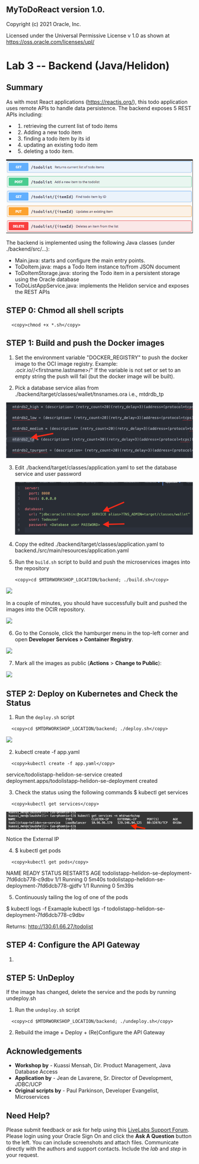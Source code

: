## MyToDoReact version 1.0.
Copyright (c) 2021 Oracle, Inc.

Licensed under the Universal Permissive License v 1.0 as shown at https://oss.oracle.com/licenses/upl/

# Lab 3 -- Backend (Java/Helidon)

## **Summary**

As with most React applications (https://reactjs.org/), this todo application uses remote APIs to handle data persistence. The backend exposes 5 REST APIs including:
- 1) retrieving the current list of todo items
- 2) Adding a new todo item
- 3) finding a todo item by its id
- 4) updating an existing todo item
- 5) deleting a todo item.

![](images/Backend-APIs.png " ")

The backend is implemented using the following Java classes (under ./backend/src/...):   
- Main.java: starts and configure the main entry points.
- ToDoItem.java: maps a Todo Item instance to/from JSON  document
- ToDoItemStorage.java: storing the Todo item in a persistent storage using the Oracle database
- ToDoListAppService.java: implements the Helidon service and exposes the REST APIs

## **STEP 0**: Chmod all shell scripts

```
  <copy>chmod +x *.sh</copy>
```

## **STEP 1**: Build and push the Docker images

1. Set the environment variable "DOCKER_REGISTRY" to push the docker image to the OCI image registry.
 Example: <region-key>.ocir.io/<object-storage-namespace>/<firstname.lastname>/<repo-name>"
 If the variable is not set or set to an empty string the push will fail (but the docker image will be built).

2. Pick a database service alias from ./backend/target/classes/wallet/tnsnames.ora i.e., mtdrdb_tp

![](images/tnsnames-ora.png " ")

3. Edit ./backend/target/classes/application.yaml to set the database service and user password

   ![](images/application-yaml.png " ")


4. Copy the edited ./backend/target/classes/application.yaml to backend./src/main/resources/application.yaml

5. Run the `build.sh` script to build and push the
    microservices images into the repository

    ```
    <copy>cd $MTDRWORKSHOP_LOCATION/backend; ./build.sh</copy>
    ```

  ![](images/70e6b9bab9f2e247e950e50745de802d.png " ")

  In a couple of minutes, you should have successfully built and pushed the images into the OCIR repository.

  ![](images/bdd2f05cfc0d1aac84b09dbe5b48993a.png " ")

6.  Go to the Console, click the hamburger menu in the top-left corner and open
    **Developer Services > Container Registry**.

  ![](images/efcd98db89441f5a40389c99e5afd4b5.png " ")

7. Mark all the images as public (**Actions** > **Change to Public**):

  ![](images/71310f61e92f7c1167f2016bb17d67b0.png " ")


## **STEP 2**: Deploy on Kubernetes and Check the Status

1. Run the `deploy.sh` script

```
  <copy>cd $MTDRWORKSHOP_LOCATION/backend; ./deploy.sh</copy>
```

  ![](images/70e6b9bab9f2e247e950e50745de802d.png " ")

2. kubectl create -f app.yaml
```
  <copy>kubectl create -f app.yaml</copy>
```

service/todolistapp-helidon-se-service created
deployment.apps/todolistapp-helidon-se-deployment created

3. Check the status using the following commands
$ kubectl get services
```
  <copy>kubectl get services</copy>
```

![](images/K8-service-Ext-IP.png " ")

Notice the External IP

4. $ kubectl get pods
```
  <copy>kubectl get pods</copy>
```
NAME                                                 READY   STATUS    RESTARTS   AGE
todolistapp-helidon-se-deployment-7fd6dcb778-c9dbv   1/1     Running   0          5m40s
todolistapp-helidon-se-deployment-7fd6dcb778-gjdfv   1/1     Running   0          5m39s

5. Continuously tailing the log of one of the pods

$ kubectl logs -f <pod name>
  Examaple kubectl lgs -f todolistapp-helidon-se-deployment-7fd6dcb778-c9dbv

  Returns:
  http://130.61.66.27/todolist

## **STEP 4**: Configure the API Gateway

1.

## **STEP 5**: UnDeploy
If the image has changed, delete the service and the pods by running undeploy.sh

1. Run the `undeploy.sh` script
```
  <copy>cd $MTDRWORKSHOP_LOCATION/backend; ./undeploy.sh</copy>
```
2. Rebuild the image + Deploy + (Re)Configure the API Gateway

## Acknowledgements
* **Workshop by** - Kuassi Mensah, Dir. Product Management, Java Database Access
* **Application by** - Jean de Lavarene, Sr. Director of Development, JDBC/UCP
* **Original scripts by** - Paul Parkinson, Developer Evangelist, Microservices

## Need Help?
Please submit feedback or ask for help using this [LiveLabs Support Forum](https://community.oracle.com/tech/developers/categories/building-microservices-with-oracle-converged-database). Please login using your Oracle Sign On and click the **Ask A Question** button to the left.  You can include screenshots and attach files.  Communicate directly with the authors and support contacts.  Include the *lab* and *step* in your request.

